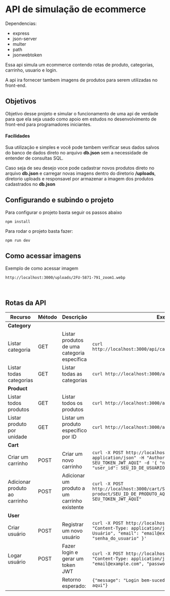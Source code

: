# API de simulação de ecommerce

Dependencias:
 - express
 - json-server
 - multer
 - path
 - jsonwebtoken

Essa api simula um ecommerce contendo rotas de produto, categorias, carrinho, usuario e login.

A api ira fornecer tambem imagens de produtos para serem utilizadas no front-end.

## Objetivos

Objetivo desse projeto e simular o funcionamento de uma api de verdade
para que ela seja usado como apoio em estudos no desenvolvimento de
front-end para programadores iniciantes.

#### Facilidades

Sua utilização e simples e você pode tambem verificar seus dados salvos
do banco de dados direto no arquivo **db.json** sem a necessidade de
entender de consultas SQL. 

Caso seja de seu desejo voce pode cadastrar
novos produtos direto no arquivo **db.json** e carregar novas imagens
dentro do diretorio **/uploads**, diretorio uploads e responsavel
por armazenar a imagem dos produtos cadastrados no **db.json**

## Configurando e subindo o projeto

Para configurar o projeto basta seguir os passos abaixo

``npm install``

Para rodar o projeto basta fazer:

``npm run dev``

## Como acessar imagens

Exemplo de como acessar imagem

``http://localhost:3000/uploads/2FU-5871-791_zoom1.webp``

<br />

## Rotas da API

| Recurso                       | Método | Descrição                                       | Exemplo                                      |
| ----------------------------- | ------ | ----------------------------------------------- | -------------------------------------------- |
| **Category**                  |        |                                                 |                                              |
| Listar categoria              |  GET   | Listar produtos de uma categoria específica     | `curl http://localhost:3000/api/categories/{categoryId}/products` |
| Listar todas categorias       |  GET   | Listar todas as categorias                      | `curl http://localhost:3000/api/categories`  |
| **Product**                   |        |                                                 |                                              |
| Listar todos produtos         |  GET   | Listar todos os produtos                        | `curl http://localhost:3000/api/products`    |
| Listar produto por unidade    |  GET   | Listar um produto específico por ID             | `curl http://localhost:3000/api/products/{productId}` |
| **Cart**                      |        |                                                 |                                              |
| Criar um carrinho             |  POST  | Criar um novo carrinho                          | `curl -X POST http://localhost:3000/cart -H "Content-Type: application/json" -H "Authorization: Bearer SEU_TOKEN_JWT_AQUI" -d '{ "name": "Nome do Carrinho", "user_id": SEU_ID_DE_USUARIO_AQUI }'`   |
| Adicionar produto ao carrinho |  POST  | Adicionar um produto a um carrinho existente | `curl -X POST http://localhost:3000/cart/SEU_ID_DE_CARRINHO_AQUI/add-product/SEU_ID_DE_PRODUTO_AQUI -H "Authorization: Bearer SEU_TOKEN_JWT_AQUI"` |
| **User**                      |        |                                                 |                                               |
| Criar usuário                 |  POST  | Registrar um novo usuário                       | `curl -X POST http://localhost:3000/api/users/register -H "Content-Type: application/json" -d '{ "name": "Nome do Usuário", "email": "email@example.com", "password": "senha_do_usuario" }'`         |
| Logar usuário                 |  POST  | Fazer login e gerar um token JWT                | `curl -X POST http://localhost:3000/api/users/login -H "Content-Type: application/json" -d '{ "email": "email@example.com", "password": "senha_do_usuario" }'` |
|                   |        | Retorno esperado:                               | `{"message": "Login bem-sucedido", "token": "seu-token-jwt-aqui"}` |
